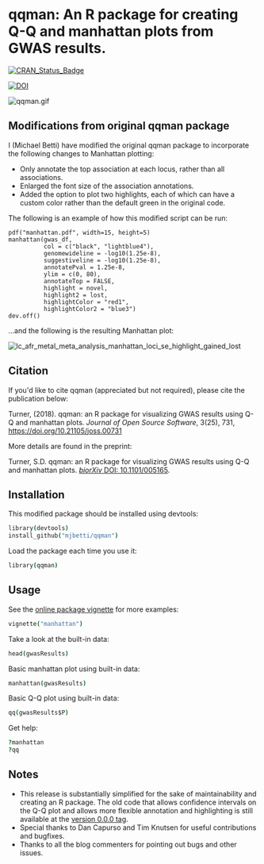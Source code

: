 # qqman: An R package for creating Q-Q and manhattan plots from GWAS results.

[![CRAN_Status_Badge](https://www.r-pkg.org/badges/version/qqman)](https://cran.r-project.org/package=qqman)

[![DOI](https://joss.theoj.org/papers/10.21105/joss.00731/status.svg)](https://doi.org/10.21105/joss.00731)

![qqman.gif](tools/qqman.gif)

## Modifications from original qqman package
I (Michael Betti) have modified the original qqman package to incorporate the following changes to Manhattan plotting:
* Only annotate the top association at each locus, rather than all associations.
* Enlarged the font size of the association annotations.
* Added the option to plot two highlights, each of which can have a custom color rather than the default green in the original code.

The following is an example of how this modified script can be run:
```
pdf("manhattan.pdf", width=15, height=5)
manhattan(gwas_df, 
          col = c("black", "lightblue4"), 
          genomewideline = -log10(1.25e-8),
          suggestiveline = -log10(1.25e-8), 
          annotatePval = 1.25e-8,
          ylim = c(0, 80),
          annotateTop = FALSE,
          highlight = novel,
          highlight2 = lost,
          highlightColor = "red1",
          highlightColor2 = "blue3")
dev.off()
```

...and the following is the resulting Manhattan plot:

![lc_afr_metal_meta_analysis_manhattan_loci_se_highlight_gained_lost](https://github.com/mjbetti/qqman/assets/63562495/61765249-3edd-45e4-9ca2-a1784c15bde0)

## Citation

If you'd like to cite qqman (appreciated but not required), please cite the publication below:

Turner, (2018). qqman: an R package for visualizing GWAS results using Q-Q and manhattan plots. _Journal of Open Source Software_, 3(25), 731, https://doi.org/10.21105/joss.00731

More details are found in the preprint:

Turner, S.D. qqman: an R package for visualizing GWAS results using Q-Q and manhattan plots. [*biorXiv* DOI: 10.1101/005165](https://biorxiv.org/content/early/2014/05/14/005165).

## Installation
This modified package should be installed using devtools:

```coffee
library(devtools)
install_github("mjbetti/qqman")
```

Load the package each time you use it:

```coffee
library(qqman)
```

## Usage

See the [online package vignette](https://cran.r-project.org/web/packages/qqman/vignettes/qqman.html) for more examples:

```coffee
vignette("manhattan")
```

Take a look at the built-in data:

```coffee
head(gwasResults)
```

Basic manhattan plot using built-in data:

```coffee
manhattan(gwasResults)
```

Basic Q-Q plot using built-in data:

```coffee
qq(gwasResults$P)
```

Get help:

```coffee
?manhattan
?qq
```

## Notes

* This release is substantially simplified for the sake of maintainability and creating an R package. The old code that allows confidence intervals on the Q-Q plot and allows more flexible annotation and highlighting is still available at the [version 0.0.0 tag](https://github.com/stephenturner/qqman/tree/v0.0.0).
* Special thanks to Dan Capurso and Tim Knutsen for useful contributions and bugfixes.
* Thanks to all the blog commenters for pointing out bugs and other issues.
